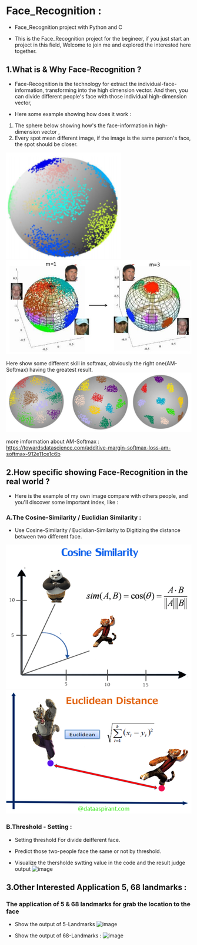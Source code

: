 # Face_Recognition : 

- Face_Recognition project with Python and C

- This is the Face_Recognition project for the begineer, if you just start an project in this field, Welcome to join me and explored the interested here together.
 

## 1.What is & Why Face-Recognition ?

- Face-Recognition is the technology for extract the individual-face-information, transforming into the high dimension vector.
And then, you can divide different people's face with those individual high-dimension vector,  

- Here some example showing how does it work :

 1. The sphere below showing how's the face-information in high-dimension vector ,
 2. Every spot mean different image, if the image is the same person's face, the spot should be closer. 

 ![image](data/image/high_dimension2.png)
 ![image](data/image/AM_Softmax3.png)

   Here show some different skill in softmax, obviously the right one(AM-Softmax) having the greatest result. 
 ![image](data/image/AM_Softmax.png)
 
 more imformation about AM-Softmax : https://towardsdatascience.com/additive-margin-softmax-loss-am-softmax-912e11ce1c6b


## 2.How specific showing Face-Recognition in the real world ?

- Here is the example of my own image compare with others people, and you'll discover some important index, like : 

### A.The Cosine-Similarity / Euclidian Similarity : 

- Use Cosine-Similarity / Euclidian-Similarity to Digitizing the distance between two different face.

 ![image](data/image/cos_sim.png)
 ![image](data/image/euclidean_dis.png)

### B.Threshold - Setting : 

- Setting threshold For divide deifferent face.  
- Predict those two-people face the same or not by threshold.

- Visualize the thersholde swtting value in the code and the result judge output 
![image](data/2.png)

## 3.Other Interested Application 5, 68 landmarks : 

### The application of 5 & 68 landmarks for grab the location to the face

- Show the output of 5-Landmarks
 ![image](data/image/PastorPeter.png)

- Show the output of 68-Landmarks :
 ![image](data/image/hope2.png)
